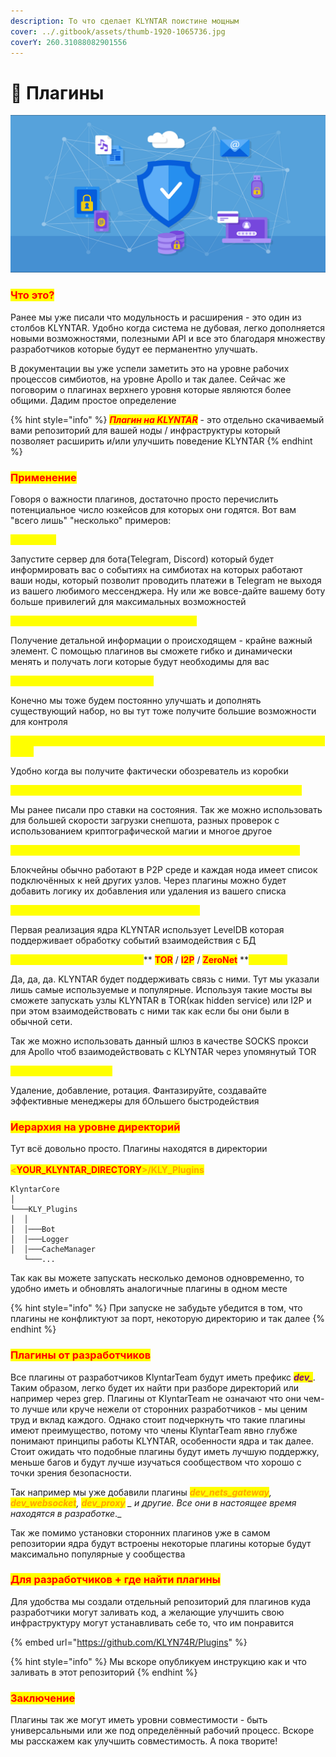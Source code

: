 ```yaml
---
description: То что сделает KLYNTAR поистине мощным
cover: ../.gitbook/assets/thumb-1920-1065736.jpg
coverY: 260.31088082901556
---
```


# 🔌 Плагины

![](<../.gitbook/assets/image (44).png>)

### <mark style="color:red;">Что это?</mark>

Ранее мы уже писали что модульность и расширения - это один из столбов KLYNTAR. Удобно когда система не дубовая, легко дополняется новыми возможностями, полезными API и все это благодаря множеству разработчиков которые будут ее перманентно улучшать.

В документации вы уже успели заметить это на уровне рабочих процессов симбиотов, на уровне Apollo и так далее. Сейчас же поговорим о плагинах верхнего уровня которые являются более общими. Дадим простое определение

{% hint style="info" %}
_<mark style="color:red;">**Плагин на KLYNTAR**</mark>_ - это отдельно скачиваемый вами репозиторий для вашей ноды / инфраструктуры который позволяет расширить и/или улучшить поведение KLYNTAR&#x20;
{% endhint %}

### <mark style="color:red;">**Применение**</mark>

Говоря о важности плагинов, достаточно просто перечислить потенциальное число юзкейсов для которых они годятся. Вот вам "всего лишь" "несколько" примеров:

<mark style="color:yellow;">**Для ботов**</mark>

Запустите сервер для бота(Telegram, Discord) который будет информировать вас о событиях на симбиотах на которых работают ваши ноды, который позволит проводить платежи в Telegram не выходя из вашего любимого мессенджера. Ну или же вовсе-дайте вашему боту больше привилегий для максимальных возможностей&#x20;

<mark style="color:yellow;">**Для кастомных механизмов логирования**</mark>

Получение детальной информации о происходящем - крайне важный элемент. С помощью плагинов вы сможете гибко и динамически менять и получать логи которые будут необходимы для вас&#x20;

<mark style="color:yellow;">**Для расширения доступных API**</mark>

Конечно мы тоже будем постоянно улучшать и дополнять существующий набор, но вы тут тоже получите большие возможности для контроля

<mark style="color:yellow;">**Для динамического снятия телеметрии, запуска своих обозревателей и т.д.**</mark>

Удобно когда вы получите фактически обозреватель из коробки

<mark style="color:yellow;">**Для запуска проверки снимков состояния, их сжатия и передачи**</mark>

Мы ранее писали про ставки на состояния. Так же можно использовать для большей скорости загрузки снепшота, разных проверок с использованием криптографической магии и многое другое

<mark style="color:yellow;">**Для динамического формирования списка подключённых узлов**</mark>

Блокчейны обычно работают в P2P среде и каждая нода имеет список подключённых к ней других узлов. Через плагины можно будет добавить логику их добавления или удаления из вашего списка

<mark style="color:yellow;">**Для установки слушателей на события БД**</mark>

Первая реализация ядра KLYNTAR использует LevelDB которая поддерживает обработку событий взаимодействия с БД

<mark style="color:yellow;">**Для установки шлюзов в сети**</mark>** **<mark style="color:red;">**TOR**</mark>** **<mark style="color:yellow;">**/**</mark>** **<mark style="color:red;">**I2P**</mark>** **<mark style="color:yellow;">**/**</mark>** **<mark style="color:red;">**ZeroNet**</mark>** **<mark style="color:yellow;">**и других**</mark>

Да, да, да. KLYNTAR будет поддерживать связь с ними. Тут мы указали лишь самые используемые и популярные. Используя такие мосты вы сможете запускать узлы KLYNTAR в TOR(как hidden service) или I2P и при этом взаимодействовать с ними так как если бы они были в обычной сети.

Так же можно использовать данный шлюз в качестве SOCKS прокси для Apollo чтоб взаимодействовать с KLYNTAR через упомянутый TOR

<mark style="color:yellow;">**Для менеджеров кэша**</mark>

Удаление, добавление, ротация. Фантазируйте, создавайте эффективные менеджеры для бОльшего быстродействия

### <mark style="color:red;">**Иерархия на уровне директорий**</mark>

Тут всё довольно просто. Плагины находятся в директории \
\
<mark style="color:orange;">**<**</mark><mark style="color:red;">**YOUR\_KLYNTAR\_DIRECTORY**</mark><mark style="color:orange;">**>/KLY\_Plugins**</mark>

```
KlyntarCore
│     
└───KLY_Plugins
│  │
│  │───Bot
│  │───Logger
│  │───CacheManager
   └───...
```

Так как вы можете запускать несколько демонов одновременно, то удобно иметь и обновлять аналогичные плагины в одном месте

{% hint style="info" %}
При запуске не забудьте убедится в том, что плагины не конфликтуют за порт, некоторую директорию и так далее
{% endhint %}

### <mark style="color:red;">Плагины от разработчиков</mark>

Все плагины от разработчиков KlyntarTeam будут иметь префикс _<mark style="color:purple;">**dev\_**</mark>_. Таким образом, легко будет их найти при разборе директорий или например через grep. Плагины от KlyntarTeam не означают что они чем-то лучше или круче нежели от сторонних разработчиков - мы ценим труд и вклад каждого. Однако стоит подчеркнуть что такие плагины имеют преимущество, потому что члены KlyntarTeam явно глубже понимают принципы работы KLYNTAR, особенности ядра и так далее. Стоит ожидать что подобные плагины будут иметь лучшую поддержку, меньше багов и будут лучше изучаться сообществом что хорошо с точки зрения безопасности.

Так например мы уже добавили плагины _<mark style="color:orange;">**dev\_nets\_gateway**</mark>, <mark style="color:orange;">**dev\_websocket**</mark>, <mark style="color:orange;">**dev\_proxy**</mark> _ и другие. Все они в настоящее время находятся в разработке_._

Так же помимо установки сторонних плагинов уже в самом репозитории ядра будут встроены некоторые плагины которые будут максимально популярные у сообщества

### <mark style="color:red;">Для разработчиков + где найти плагины</mark>

Для удобства мы создали отдельный репозиторий для плагинов куда разработчики могут заливать код, а желающие улучшить свою инфраструктуру могут устанавливать себе то, что им понравится

{% embed url="https://github.com/KLYN74R/Plugins" %}

{% hint style="info" %}
Мы вскоре опубликуем инструкцию как и что заливать в этот репозиторий
{% endhint %}

### <mark style="color:red;">**Заключение**</mark>

Плагины так же могут иметь уровни совместимости - быть универсальными или же под определённый рабочий процесс. Вскоре мы расскажем как улучшить совместимость. А пока творите!
